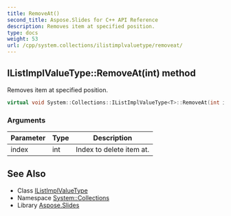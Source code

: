 ```yaml
---
title: RemoveAt()
second_title: Aspose.Slides for C++ API Reference
description: Removes item at specified position.
type: docs
weight: 53
url: /cpp/system.collections/ilistimplvaluetype/removeat/
---
```

## IListImplValueType::RemoveAt(int) method


Removes item at specified position.

```cpp
virtual void System::Collections::IListImplValueType<T>::RemoveAt(int index) override
```


### Arguments

| Parameter | Type | Description |
| --- | --- | --- |
| index | int | Index to delete item at. |

## See Also

* Class [IListImplValueType](./)
* Namespace [System::Collections](../)
* Library [Aspose.Slides](../../)